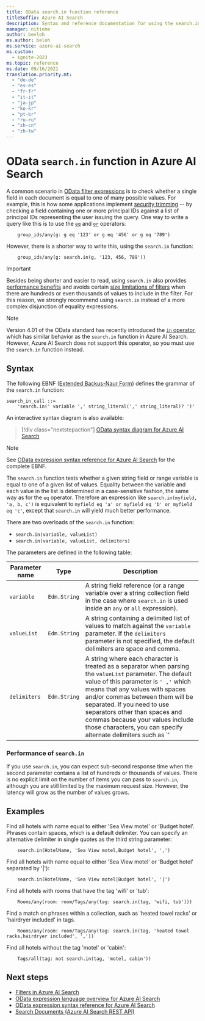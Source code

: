 ```yaml
---
title: OData search.in function reference
titleSuffix: Azure AI Search
description: Syntax and reference documentation for using the search.in function in Azure AI Search queries.
manager: nitinme
author: bevloh
ms.author: beloh
ms.service: azure-ai-search
ms.custom:
  - ignite-2023
ms.topic: reference
ms.date: 09/16/2021
translation.priority.mt:
  - "de-de"
  - "es-es"
  - "fr-fr"
  - "it-it"
  - "ja-jp"
  - "ko-kr"
  - "pt-br"
  - "ru-ru"
  - "zh-cn"
  - "zh-tw"
---
```

# OData `search.in` function in Azure AI Search

A common scenario in [OData filter expressions](query-odata-filter-orderby-syntax.md) is to check whether a single field in each document is equal to one of many possible values. For example, this is how some applications implement [security trimming](search-security-trimming-for-azure-search.md) -- by checking a field containing one or more principal IDs against a list of principal IDs representing the user issuing the query. One way to write a query like this is to use the [`eq`](search-query-odata-comparison-operators.md) and [`or`](search-query-odata-logical-operators.md) operators:

```odata-filter-expr
    group_ids/any(g: g eq '123' or g eq '456' or g eq '789')
```

However, there is a shorter way to write this, using the `search.in` function:

```odata-filter-expr
    group_ids/any(g: search.in(g, '123, 456, 789'))
```

> [!IMPORTANT]
> Besides being shorter and easier to read, using `search.in` also provides [performance benefits](#bkmk_performance) and avoids certain [size limitations of filters](search-query-odata-filter.md#bkmk_limits) when there are hundreds or even thousands of values to include in the filter. For this reason, we strongly recommend using `search.in` instead of a more complex disjunction of equality expressions.

> [!NOTE]
> Version 4.01 of the OData standard has recently introduced the [`in` operator](https://docs.oasis-open.org/odata/odata/v4.01/cs01/part2-url-conventions/odata-v4.01-cs01-part2-url-conventions.html#_Toc505773230), which has similar behavior as the `search.in` function in Azure AI Search. However, Azure AI Search does not support this operator, so you must use the `search.in` function instead.

## Syntax

The following EBNF ([Extended Backus-Naur Form](https://en.wikipedia.org/wiki/Extended_Backus–Naur_form)) defines the grammar of the `search.in` function:

<!-- Upload this EBNF using https://bottlecaps.de/rr/ui to create a downloadable railroad diagram. -->

```
search_in_call ::=
    'search.in(' variable ',' string_literal(',' string_literal)? ')'
```

An interactive syntax diagram is also available:

> [!div class="nextstepaction"]
> [OData syntax diagram for Azure AI Search](https://azuresearch.github.io/odata-syntax-diagram/#search_in_call)

> [!NOTE]
> See [OData expression syntax reference for Azure AI Search](search-query-odata-syntax-reference.md) for the complete EBNF.

The `search.in` function tests whether a given string field or range variable is equal to one of a given list of values. Equality between the variable and each value in the list is determined in a case-sensitive fashion, the same way as for the `eq` operator. Therefore an expression like `search.in(myfield, 'a, b, c')` is equivalent to `myfield eq 'a' or myfield eq 'b' or myfield eq 'c'`, except that `search.in` will yield much better performance.

There are two overloads of the `search.in` function:

- `search.in(variable, valueList)`
- `search.in(variable, valueList, delimiters)`

The parameters are defined in the following table:

| Parameter name | Type | Description |
| --- | --- | --- |
| `variable` | `Edm.String` | A string field reference (or a range variable over a string collection field in the case where `search.in` is used inside an `any` or `all` expression). |
| `valueList` | `Edm.String` | A string containing a delimited list of values to match against the `variable` parameter. If the `delimiters` parameter is not specified, the default delimiters are space and comma. |
| `delimiters` | `Edm.String` | A string where each character is treated as a separator when parsing the `valueList` parameter. The default value of this parameter is `' ,'` which means that any values with spaces and/or commas between them will be separated. If you need to use separators other than spaces and commas because your values include those characters, you can specify alternate delimiters such as `'|'` in this parameter. |

<a name="bkmk_performance"></a>

### Performance of `search.in`

If you use `search.in`, you can expect sub-second response time when the second parameter contains a list of hundreds or thousands of values. There is no explicit limit on the number of items you can pass to `search.in`, although you are still limited by the maximum request size. However, the latency will grow as the number of values grows.

## Examples

Find all hotels with name equal to either 'Sea View motel' or 'Budget hotel'. Phrases contain spaces, which is a default delimiter. You can specify an alternative delimiter in single quotes as the third string parameter:  

```odata-filter-expr
    search.in(HotelName, 'Sea View motel,Budget hotel', ',')
```

Find all hotels with name equal to either 'Sea View motel' or 'Budget hotel' separated by '|'):

```odata-filter-expr
    search.in(HotelName, 'Sea View motel|Budget hotel', '|')
```

Find all hotels with rooms that have the tag 'wifi' or 'tub':

```odata-filter-expr
    Rooms/any(room: room/Tags/any(tag: search.in(tag, 'wifi, tub')))
```

Find a match on phrases within a collection, such as 'heated towel racks' or 'hairdryer included' in tags.

```odata-filter-expr
    Rooms/any(room: room/Tags/any(tag: search.in(tag, 'heated towel racks,hairdryer included', ','))
```

Find all hotels without the tag 'motel' or 'cabin':

```odata-filter-expr
    Tags/all(tag: not search.in(tag, 'motel, cabin'))
```

## Next steps  

- [Filters in Azure AI Search](search-filters.md)
- [OData expression language overview for Azure AI Search](query-odata-filter-orderby-syntax.md)
- [OData expression syntax reference for Azure AI Search](search-query-odata-syntax-reference.md)
- [Search Documents &#40;Azure AI Search REST API&#41;](/rest/api/searchservice/documents/search-post)
